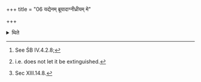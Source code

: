 +++
title = "06 यद्येनम् ब्रूयादाग्नीध्रीयम् मे"

+++

<details><summary>थिते</summary>

6. If (the Āgnīdhra) says, “Do you again pour ghee on my Dhiṣṇya", then having taken nine-times scooped ghee, having poured it on the Āgnīdhra's hearth in the beginning as well at the end,[^1] he retains the fires on the Dhiṣṇyas[^2] and the remnant ghee.[^3]   

[^1]: See ŚB IV.4.2.8;   

[^2]: i.e. does not let it be extinguished.  

[^3]: Sec XIII.14.8.   
</details>

